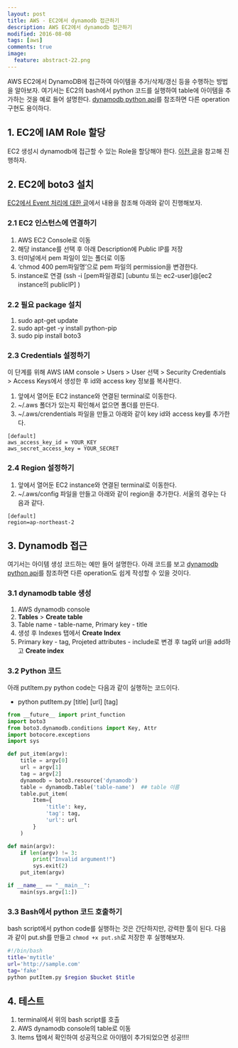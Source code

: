 ```yaml
---
layout: post
title: AWS - EC2에서 dynamodb 접근하기
description: AWS EC2에서 dynamodb 접근하기
modified: 2016-08-08
tags: [aws]
comments: true
image:
  feature: abstract-22.png
---
```

AWS EC2에서 DynamoDB에 접근하여 아이템을 추가/삭제/갱신 등을 수행하는 방법을 알아보자. 
여기서는 EC2의 bash에서 python 코드를 실행하여 table에 아이템을 추가하는 것을 예로 들어 설명한다. [dynamodb python api](http://boto3.readthedocs.io/en/latest/guide/dynamodb.html)를 참조하면 다른 operation 구현도 용이하다. 


## 1. EC2에 IAM Role 할당

EC2 생성시 dynamodb에 접근할 수 있는 Role을 할당해야 한다. [이전 글](http://hochulshin.com/aws-how-ec2-use-iam/)을 참고해 진행하자. 

## 2. EC2에 boto3 설치 

[EC2에서 Event 처리에 대한 글](http://hochulshin.com/aws-s3-sns-sqs-event/)에서 내용을 참조해 아래와 같이 진행해보자. 

### 2.1 EC2 인스턴스에 연결하기

1. AWS EC2 Console로 이동
2. 해당 instance를 선택 후 아래 Description에 Public IP를 저장
3. 터미널에서 pem 파일이 있는 폴더로 이동
4. ‘chmod 400 pem파일명’으로 pem 파일의 permission을 변경한다.
5. instance로 연결 (ssh -i [pem파일경로] [ubuntu 또는 ec2-user]@[ec2 instance의 publicIP] )


### 2.2 필요 package 설치 

1. sudo apt-get update
2. sudo apt-get -y install python-pip
3. sudo pip install boto3

### 2.3 Credentials 설정하기

이 단계를 위해 AWS IAM console > Users > User 선택 > Security Credentials > Access Keys에서 생성한 후 id와 access key 정보를 복사한다.

1. 앞에서 열어둔 EC2 instance와 연결된 terminal로 이동한다.
2. ~/.aws 폴더가 있는지 확인해서 없으면 폴더를 만든다.
3. ~/.aws/crendentials 파일을 만들고 아래와 같이 key id와 access key를 추가한다.

```
[default]
aws_access_key_id = YOUR_KEY
aws_secret_access_key = YOUR_SECRET

```

### 2.4 Region 설정하기

1. 앞에서 열어둔 EC2 instance와 연결된 terminal로 이동한다.
2. ~/.aws/config 파일을 만들고 아래와 같이 region을 추가한다. 서울의 경우는 다음과 같다.

```
[default]
region=ap-northeast-2
```

## 3. Dynamodb 접근 

여기서는 아이템 생성 코드하는 예만 들어 설명한다. 아래 코드를 보고 [dynamodb python api](http://boto3.readthedocs.io/en/latest/guide/dynamodb.html)를 참조하면 다른 operation도 쉽게 작성할 수 있을 것이다. 

### 3.1 dynamodb table 생성 

1. AWS dynamodb console
2. **Tables** > **Create table**
3. Table name - table-name, Primary key - title
4. 생성 후 Indexes 탭에서 **Create Index**
5. Primary key - tag, Projeted attributes - include로 변경 후 tag와 url을 add하고 **Create index**

### 3.2 Python 코드 

아래 putItem.py python code는 다음과 같이 실행하는 코드이다. 

- python putItem.py [title] [url] [tag]


```python
from __future__ import print_function
import boto3
from boto3.dynamodb.conditions import Key, Attr
import botocore.exceptions
import sys

def put_item(argv):
    title = argv[0]
    url = argv[1]
    tag = argv[2]
    dynamodb = boto3.resource('dynamodb')
    table = dynamodb.Table('table-name')  ## table 이름
    table.put_item(
        Item={
            'title': key,
            'tag': tag,
            'url': url
        }
    )

def main(argv):
    if len(argv) != 3:
        print("Invalid argument!")
        sys.exit(2)
    put_item(argv)

if __name__ == "__main__":
    main(sys.argv[1:])

```

### 3.3 Bash에서 python 코드 호출하기 

bash script에서 python code를 실행하는 것은 간단하지만, 강력한 툴이 된다. 다음과 같이 put.sh를 만들고 `chmod +x put.sh`로 저장한 후 실행해보자. 

```bash
#!/bin/bash
title='mytitle'
url='http://sample.com'
tag='fake'
python putItem.py $region $bucket $title
```

## 4. 테스트

1. terminal에서 위의 bash script를 호출 
2. AWS dynamodb console의 table로 이동
3. Items 탭에서 확인하여 성공적으로 아이템이 추가되었으면 성공!!!!


